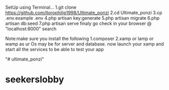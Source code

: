 SetUp using Terminal...
1.git clone https://github.com/itorophilip1998/Ultimate_ponzi
2.cd Ultimate_ponzi
3.cp .env.example .env
4.php artisan key:generate
5.php artisan migrate
6.php artisan db:seed
7.php artisan serve
finaly go check in your browser @ "localhost:8000" search


Note:make sure you install the following
1.composer
2.xamp or lamp or wamp as ur Os may be for server and database.
now launch your xamp and start all the services to be able to test your app



"# ultimate_ponzi" 
# seekerslobby
